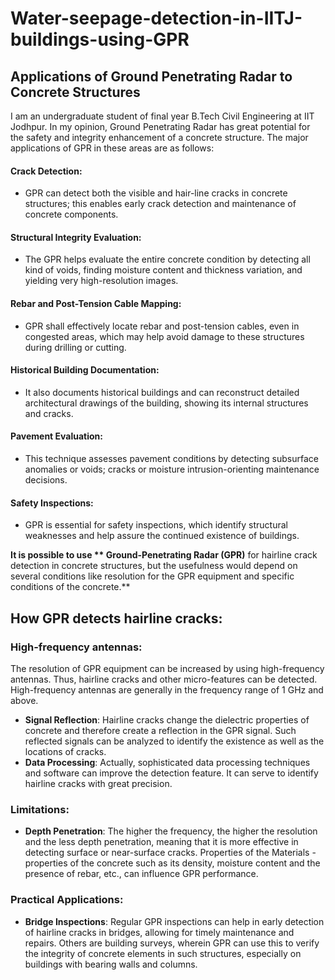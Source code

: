 # Water-seepage-detection-in-IITJ-buildings-using-GPR

## Applications of Ground Penetrating Radar to Concrete Structures
I am an undergraduate student of final year B.Tech Civil Engineering at IIT Jodhpur. In my opinion, Ground Penetrating Radar has great potential for the safety and integrity enhancement of a concrete structure. The major applications of GPR in these areas are as follows:

#### Crack Detection:
  - GPR can detect both the visible and hair-line cracks in concrete structures; this enables early crack detection and maintenance of concrete components.
#### Structural Integrity Evaluation:
  - The GPR helps evaluate the entire concrete condition by detecting all kind of voids, finding moisture content and thickness variation, and yielding very high-resolution images.
#### Rebar and Post-Tension Cable Mapping: 
  - GPR shall effectively locate rebar and post-tension cables, even in congested areas, which may help avoid damage to these structures during drilling or cutting.
#### Historical Building Documentation:
  - It also documents historical buildings and can reconstruct detailed architectural drawings of the building, showing its internal structures and cracks.
#### Pavement Evaluation:
  - This technique assesses pavement conditions by detecting subsurface anomalies or voids; cracks or moisture intrusion-orienting maintenance decisions.
#### Safety Inspections: 
  - GPR is essential for safety inspections, which identify structural weaknesses and help assure the continued existence of buildings.


**It is possible to use ** Ground-Penetrating Radar (GPR)** for hairline crack detection in concrete structures, but the usefulness would depend on several conditions like resolution for the GPR equipment and specific conditions of the concrete.**

## How GPR detects hairline cracks:
### High-frequency antennas: 
  The resolution of GPR equipment can be increased by using high-frequency antennas. Thus, hairline cracks and other micro-features can be detected. High-frequency antennas are generally in the frequency range of 1 GHz and above.
- **Signal Reflection**: Hairline cracks change the dielectric properties of concrete and therefore create a reflection in the GPR signal. Such reflected signals can be analyzed to identify the existence as well as the locations of cracks.
- **Data Processing**: Actually, sophisticated data processing techniques and software can improve the detection feature. It can serve to identify hairline cracks with great precision.

### Limitations:
- **Depth Penetration**: The higher the frequency, the higher the resolution and the less depth penetration, meaning that it is more effective in detecting surface or near-surface cracks.
Properties of the Materials - properties of the concrete such as its density, moisture content and the presence of rebar, etc., can influence GPR performance.

### Practical Applications:
- **Bridge Inspections**: Regular GPR inspections can help in early detection of hairline cracks in bridges, allowing for timely maintenance and repairs. Others are building surveys, wherein GPR can use this to verify the integrity of concrete elements in such structures, especially on buildings with bearing walls and columns.
